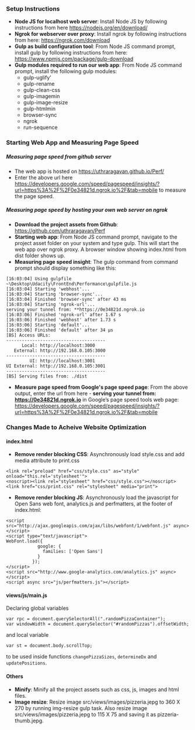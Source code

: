 
### Setup Instructions
* **Node JS for localhost web server**:  Install Node JS by following instructions from here https://nodejs.org/en/download/
* **Ngrok for webserver over proxy**: Install ngrok by following instructions from here: https://ngrok.com/download
* **Gulp as build configuration tool**: From Node JS command prompt, install gulp by following instructions from here: https://www.npmjs.com/package/gulp-download
* **Gulp modules required to run our web app**: From Node JS command prompt, install the following gulp modules:
    * gulp-uglify'
    * gulp-rename
    * gulp-clean-css
    * gulp-imagemin
    * gulp-image-resize
    * gulp-htmlmin
    * browser-sync
    * ngrok
    * run-sequence
### Starting Web App and Measuring Page Speed
##### Measuring page speed from github server
* The web app is hosted on https://uthraragavan.github.io/Perf/
* Enter the above url here https://developers.google.com/speed/pagespeed/insights/?url=https%3A%2F%2F0e34821d.ngrok.io%2F&tab=mobile to measure the page speed.

##### Measuring page speed by hosting your own web server on ngrok

* **Download the project assets from Github**: https://github.com/uthraragavan/Perf
* **Starting web app**: From Node JS command prompt, navigate to the project asset folder on your system and type gulp. This will start the web app over ngrok proxy. A browser window showing index.html from dist folder shows up.
* **Measuring page speed insight**: The gulp command from command prompt should display something like this:
 ```
[16:03:04] Using gulpfile ~\Desktop\Udacity\FrontEnd\Performance\gulpfile.js
[16:03:04] Starting 'webhost'...
[16:03:04] Starting 'browser-sync'...
[16:03:04] Finished 'browser-sync' after 43 ms
[16:03:04] Starting 'ngrok-url'...
serving your tunnel from: **https://0e34821d.ngrok.io
[16:03:06] Finished 'ngrok-url' after 1.67 s
[16:03:06] Finished 'webhost' after 1.73 s
[16:03:06] Starting 'default'...
[16:03:06] Finished 'default' after 34 μs
[BS] Access URLs:
 --------------------------------------
       Local: http://localhost:3000
    External: http://192.168.0.105:3000
 --------------------------------------
          UI: http://localhost:3001
 UI External: http://192.168.0.105:3001
 --------------------------------------
[BS] Serving files from: ./dist
```
* **Measure page speed from Google's page speed page**: From the above output, enter the url from here - **serving your tunnel from: https://0e34821d.ngrok.io** in Google’s page speed tools web page:
https://developers.google.com/speed/pagespeed/insights/?url=https%3A%2F%2F0e34821d.ngrok.io%2F&tab=mobile

### Changes Made to Acheive Website Optimization
#### index.html
* **Remove render blocking CSS**: Asynchronously load style.css and add media attribute to print.css
```
<link rel="preload" href="css/style.css" as="style" onload="this.rel='stylesheet'">
<noscript><link rel="stylesheet" href="css/style.css"></noscript>
<link href="css/print.css" rel="stylesheet" media="print">
```
* **Remove render blocking JS**: Asynchronously load the javascript for Open Sans web font, analytics.js and perfmatters, at the footer of index.html:
```
<script src="http://ajax.googleapis.com/ajax/libs/webfont/1/webfont.js" async>
</script>
<script type="text/javascript">
WebFont.load({
            google: {
              families: ['Open Sans']
            }
          });
</script>
<script src="http://www.google-analytics.com/analytics.js" async></script>
<script async src="js/perfmatters.js"></script>
```
#### views/js/main.js
 Declaring global variables
```
var rpc = document.querySelectorAll(".randomPizzaContainer");
var windowWidth = document.querySelector("#randomPizzas").offsetWidth;
```
and local variable
```
var st = document.body.scrollTop;
```
to be used inside functions ```changePizzaSizes```, ```determineDx``` and ```updatePositions```.
#### Others
* **Minify**: Minify all the project assets such as css, js, images and html files.
* **Image resize**: Resize image src/views/images/pizzeria.jepg to 360 X 270 by running img-resize gulp task. Also resize image src/views/images/pizzeria.jepg to 115 X 75 and saving it as pizzeria-thumb.jepg.

